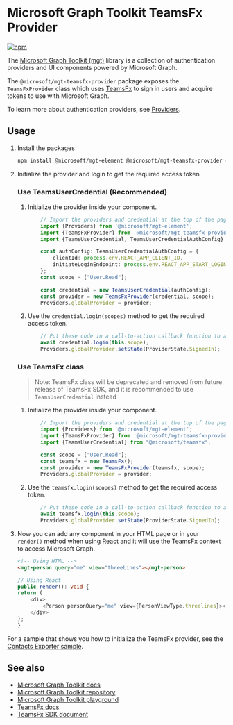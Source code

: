 # Microsoft Graph Toolkit TeamsFx Provider

[![npm](https://img.shields.io/npm/v/@microsoft/mgt-teamsfx-provider?style=for-the-badge)](https://www.npmjs.com/package/@microsoft/mgt-teamsfx-provider)

The [Microsoft Graph Toolkit (mgt)](https://aka.ms/mgt) library is a collection of authentication providers and UI components powered by Microsoft Graph. 

The `@microsoft/mgt-teamsfx-provider` package exposes the `TeamsFxProvider` class which uses [TeamsFx](https://www.npmjs.com/package/@microsoft/teamsfx) to sign in users and acquire tokens to use with Microsoft Graph.

To learn more about authentication providers, see [Providers](./providers.md).

## Usage

1. Install the packages

    ```bash
    npm install @microsoft/mgt-element @microsoft/mgt-teamsfx-provider @microsoft/teamsfx
    ```

1. Initialize the provider and login to get the required access token

    ### Use TeamsUserCredential (Recommended)

    1. Initialize the provider inside your component.
        ```ts
            // Import the providers and credential at the top of the page
            import {Providers} from '@microsoft/mgt-element';
            import {TeamsFxProvider} from '@microsoft/mgt-teamsfx-provider';
            import {TeamsUserCredential, TeamsUserCredentialAuthConfig} from "@microsoft/teamsfx";

            const authConfig: TeamsUserCredentialAuthConfig = {
                clientId: process.env.REACT_APP_CLIENT_ID,
                initiateLoginEndpoint: process.env.REACT_APP_START_LOGIN_PAGE_URL,
            };
            const scope = ["User.Read"];

            const credential = new TeamsUserCredential(authConfig);
            const provider = new TeamsFxProvider(credential, scope);
            Providers.globalProvider = provider;
        ```
    1. Use the `credential.login(scopes)` method to get the required access token.

        ```ts
            // Put these code in a call-to-action callback function to avoid browser blocking automatically showing up pop-ups. 
            await credential.login(this.scope);
            Providers.globalProvider.setState(ProviderState.SignedIn);
        ```

    ### Use TeamsFx class
    > Note: TeamsFx class will be deprecated and removed from future release of TeamsFx SDK, and it is recommended to use `TeamsUserCredential` instead

    1. Initialize the provider inside your component.

        ```ts
            // Import the providers and credential at the top of the page
            import {Providers} from '@microsoft/mgt-element';
            import {TeamsFxProvider} from '@microsoft/mgt-teamsfx-provider';
            import {TeamsUserCredential} from "@microsoft/teamsfx";

            const scope = ["User.Read"];
            const teamsfx = new TeamsFx();
            const provider = new TeamsFxProvider(teamsfx, scope);
            Providers.globalProvider = provider;
        ```

    1. Use the `teamsfx.login(scopes)` method to get the required access token.

        ```ts
            // Put these code in a call-to-action callback function to avoid browser blocking automatically showing up pop-ups. 
            await teamsfx.login(this.scope);
            Providers.globalProvider.setState(ProviderState.SignedIn);
        ```

1. Now you can add any component in your HTML page or in your `render()` method when using React and it will use the TeamsFx context to access Microsoft Graph.

    ```html
    <!-- Using HTML -->
    <mgt-person query="me" view="threeLines"></mgt-person>
    ```

    ```ts
    // Using React
    public render(): void {
    return (
        <div>
            <Person personQuery="me" view={PersonViewType.threelines}></Person>
        </div>
    );
    }
    ```

For a sample that shows you how to initialize the TeamsFx provider, see the [Contacts Exporter sample](https://github.com/OfficeDev/TeamsFx-Samples/tree/dev/hello-world-tab-with-backend).

## See also
* [Microsoft Graph Toolkit docs](https://aka.ms/mgt-docs)
* [Microsoft Graph Toolkit repository](https://aka.ms/mgt)
* [Microsoft Graph Toolkit playground](https://mgt.dev)
* [TeamsFx docs](https://aka.ms/teamsfx-docs)
* [TeamsFx SDK document](https://learn.microsoft.com/microsoftteams/platform/toolkit/teamsfx-sdk)
